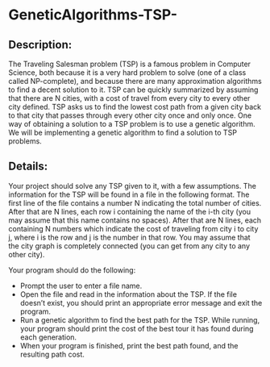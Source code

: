 # GeneticAlgorithms-TSP-

Description:
-------------
The Traveling Salesman problem (TSP) is a famous problem in Computer Science, both because it is a very hard problem to solve (one of a class called NP-complete), and because there are many approximation algorithms to find a decent solution to it. TSP can be quickly summarized by assuming that there are N cities, with a cost of travel from every city to every other city defined. TSP asks us to find the lowest cost path from a given city back to that city that passes through every other city once and only once.
One way of obtaining a solution to a TSP problem is to use a genetic algorithm. We will be implementing a genetic algorithm to find a solution to TSP problems.

Details:
---------
Your project should solve any TSP given to it, with a few assumptions. The information for the TSP will be found in a file in the following format. The first line of the file contains a number N indicating the total number of cities. After that are N lines, each row i containing the name of the i-th city (you may assume that this name contains no spaces). After that are N lines, each containing N numbers which indicate the cost of traveling from city i to city j, where i is the row and j is the number in that row. You may assume that the city graph is completely connected (you can get from any city to any other city).


Your program should do the following:
- Prompt the user to enter a file name.
- Open the file and read in the information about the TSP. If the file doesn’t exist, you should print an appropriate error message and exit the program.
- Run a genetic algorithm to find the best path for the TSP. While running, your program should print the cost of the best tour it has found during each generation.
- When your program is finished, print the best path found, and the resulting path cost.
